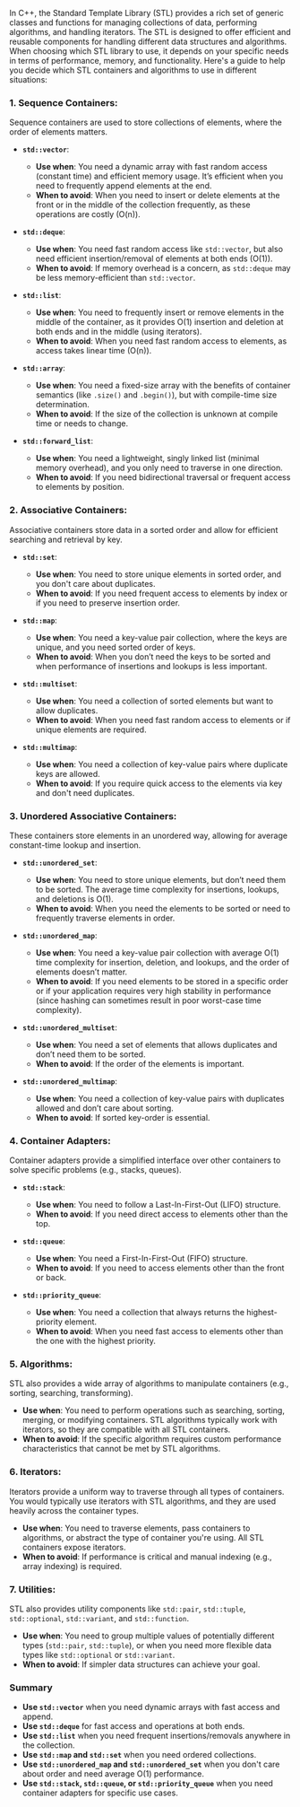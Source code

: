 In C++, the Standard Template Library (STL) provides a rich set of generic classes and functions for managing collections of data, performing algorithms, and handling iterators. The STL is designed to offer efficient and reusable components for handling different data structures and algorithms. When choosing which STL library to use, it depends on your specific needs in terms of performance, memory, and functionality. Here's a guide to help you decide which STL containers and algorithms to use in different situations:

### 1. **Sequence Containers**: 
   Sequence containers are used to store collections of elements, where the order of elements matters.

   - **`std::vector`**:
     - **Use when**: You need a dynamic array with fast random access (constant time) and efficient memory usage. It’s efficient when you need to frequently append elements at the end.
     - **When to avoid**: When you need to insert or delete elements at the front or in the middle of the collection frequently, as these operations are costly (O(n)).

   - **`std::deque`**:
     - **Use when**: You need fast random access like `std::vector`, but also need efficient insertion/removal of elements at both ends (O(1)).
     - **When to avoid**: If memory overhead is a concern, as `std::deque` may be less memory-efficient than `std::vector`.

   - **`std::list`**:
     - **Use when**: You need to frequently insert or remove elements in the middle of the container, as it provides O(1) insertion and deletion at both ends and in the middle (using iterators).
     - **When to avoid**: When you need fast random access to elements, as access takes linear time (O(n)).

   - **`std::array`**:
     - **Use when**: You need a fixed-size array with the benefits of container semantics (like `.size()` and `.begin()`), but with compile-time size determination.
     - **When to avoid**: If the size of the collection is unknown at compile time or needs to change.

   - **`std::forward_list`**:
     - **Use when**: You need a lightweight, singly linked list (minimal memory overhead), and you only need to traverse in one direction.
     - **When to avoid**: If you need bidirectional traversal or frequent access to elements by position.

### 2. **Associative Containers**:
   Associative containers store data in a sorted order and allow for efficient searching and retrieval by key.

   - **`std::set`**:
     - **Use when**: You need to store unique elements in sorted order, and you don't care about duplicates.
     - **When to avoid**: If you need frequent access to elements by index or if you need to preserve insertion order.

   - **`std::map`**:
     - **Use when**: You need a key-value pair collection, where the keys are unique, and you need sorted order of keys.
     - **When to avoid**: When you don’t need the keys to be sorted and when performance of insertions and lookups is less important.

   - **`std::multiset`**:
     - **Use when**: You need a collection of sorted elements but want to allow duplicates.
     - **When to avoid**: When you need fast random access to elements or if unique elements are required.

   - **`std::multimap`**:
     - **Use when**: You need a collection of key-value pairs where duplicate keys are allowed.
     - **When to avoid**: If you require quick access to the elements via key and don't need duplicates.

### 3. **Unordered Associative Containers**:
   These containers store elements in an unordered way, allowing for average constant-time lookup and insertion.

   - **`std::unordered_set`**:
     - **Use when**: You need to store unique elements, but don’t need them to be sorted. The average time complexity for insertions, lookups, and deletions is O(1).
     - **When to avoid**: When you need the elements to be sorted or need to frequently traverse elements in order.

   - **`std::unordered_map`**:
     - **Use when**: You need a key-value pair collection with average O(1) time complexity for insertion, deletion, and lookups, and the order of elements doesn’t matter.
     - **When to avoid**: If you need elements to be stored in a specific order or if your application requires very high stability in performance (since hashing can sometimes result in poor worst-case time complexity).

   - **`std::unordered_multiset`**:
     - **Use when**: You need a set of elements that allows duplicates and don’t need them to be sorted.
     - **When to avoid**: If the order of the elements is important.

   - **`std::unordered_multimap`**:
     - **Use when**: You need a collection of key-value pairs with duplicates allowed and don’t care about sorting.
     - **When to avoid**: If sorted key-order is essential.

### 4. **Container Adapters**:
   Container adapters provide a simplified interface over other containers to solve specific problems (e.g., stacks, queues).

   - **`std::stack`**:
     - **Use when**: You need to follow a Last-In-First-Out (LIFO) structure.
     - **When to avoid**: If you need direct access to elements other than the top.

   - **`std::queue`**:
     - **Use when**: You need a First-In-First-Out (FIFO) structure.
     - **When to avoid**: If you need to access elements other than the front or back.

   - **`std::priority_queue`**:
     - **Use when**: You need a collection that always returns the highest-priority element.
     - **When to avoid**: When you need fast access to elements other than the one with the highest priority.

### 5. **Algorithms**:
   STL also provides a wide array of algorithms to manipulate containers (e.g., sorting, searching, transforming).

   - **Use when**: You need to perform operations such as searching, sorting, merging, or modifying containers. STL algorithms typically work with iterators, so they are compatible with all STL containers.
   - **When to avoid**: If the specific algorithm requires custom performance characteristics that cannot be met by STL algorithms.

### 6. **Iterators**:
   Iterators provide a uniform way to traverse through all types of containers. You would typically use iterators with STL algorithms, and they are used heavily across the container types.

   - **Use when**: You need to traverse elements, pass containers to algorithms, or abstract the type of container you're using. All STL containers expose iterators.
   - **When to avoid**: If performance is critical and manual indexing (e.g., array indexing) is required.

### 7. **Utilities**:
   STL also provides utility components like `std::pair`, `std::tuple`, `std::optional`, `std::variant`, and `std::function`.

   - **Use when**: You need to group multiple values of potentially different types (`std::pair`, `std::tuple`), or when you need more flexible data types like `std::optional` or `std::variant`.
   - **When to avoid**: If simpler data structures can achieve your goal.

### Summary
- **Use `std::vector`** when you need dynamic arrays with fast access and append.
- **Use `std::deque`** for fast access and operations at both ends.
- **Use `std::list`** when you need frequent insertions/removals anywhere in the collection.
- **Use `std::map` and `std::set`** when you need ordered collections.
- **Use `std::unordered_map` and `std::unordered_set`** when you don't care about order and need average O(1) performance.
- **Use `std::stack`, `std::queue`, or `std::priority_queue`** when you need container adapters for specific use cases.
